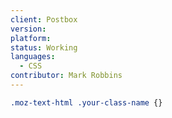 ```yaml
---
client: Postbox
version:
platform:
status: Working
languages:
  - CSS
contributor: Mark Robbins
---
```


```css
.moz-text-html .your-class-name {}
```
